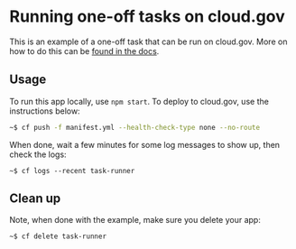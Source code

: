 # Running one-off tasks on cloud.gov

This is an example of a one-off task that can be run on cloud.gov. More on how to do this can be [found in the docs](https://cloud.gov/docs/management/one-off-tasks/).

## Usage

To run this app locally, use `npm start`. To deploy to cloud.gov, use the instructions below:

```bash
~$ cf push -f manifest.yml --health-check-type none --no-route
```

When done, wait a few minutes for some log messages to show up, then check the logs:

```
~$ cf logs --recent task-runner
```

## Clean up

Note, when done with the example, make sure you delete your app:

```bash
~$ cf delete task-runner
```


